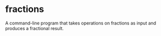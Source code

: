 # fractions
A command-line program that takes operations on fractions as input and produces a fractional result.
